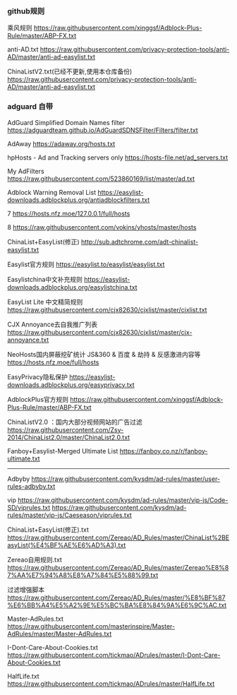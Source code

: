 
### github规则
乘风规则
https://raw.githubusercontent.com/xinggsf/Adblock-Plus-Rule/master/ABP-FX.txt

anti-AD.txt
https://raw.githubusercontent.com/privacy-protection-tools/anti-AD/master/anti-ad-easylist.txt

ChinaListV2.txt(已经不更新,使用本仓库备份)
https://raw.githubusercontent.com/privacy-protection-tools/anti-AD/master/anti-ad-easylist.txt

### adguard 自带
AdGuard Simplified Domain Names filter
https://adguardteam.github.io/AdGuardSDNSFilter/Filters/filter.txt

AdAway
https://adaway.org/hosts.txt

hpHosts - Ad and Tracking servers only
https://hosts-file.net/ad_servers.txt

My AdFilters
https://raw.githubusercontent.com/523860169/list/master/ad.txt

Adblock Warning Removal List
https://easylist-downloads.adblockplus.org/antiadblockfilters.txt

7
https://hosts.nfz.moe/127.0.0.1/full/hosts

8
https://raw.githubusercontent.com/vokins/yhosts/master/hosts

ChinaList+EasyList(修正)
http://sub.adtchrome.com/adt-chinalist-easylist.txt

Easylist官方规则
https://easylist.to/easylist/easylist.txt


Easylistchina中文补充规则
https://easylist-downloads.adblockplus.org/easylistchina.txt


EasyList Lite
中文精简规则
https://raw.githubusercontent.com/cjx82630/cjxlist/master/cjxlist.txt



CJX Annoyance去自我推广列表
https://raw.githubusercontent.com/cjx82630/cjxlist/master/cjx-annoyance.txt

NeoHosts国内屏蔽挖矿统计 JS&360 & 百度 & 劫持 & 反感激进内容等
https://hosts.nfz.moe/full/hosts


EasyPrivacy隐私保护
https://easylist-downloads.adblockplus.org/easyprivacy.txt


AdblockPlus官方规则
https://raw.githubusercontent.com/xinggsf/Adblock-Plus-Rule/master/ABP-FX.txt


ChinaListV2.0 ：国内大部分视频网站的广告过滤
https://raw.githubusercontent.com/Zsy-2014/ChinaList2.0/master/ChinaList2.0.txt


Fanboy+Easylist-Merged Ultimate List
https://fanboy.co.nz/r/fanboy-ultimate.txt

-----------
Adbyby
https://raw.githubusercontent.com/kysdm/ad-rules/master/user-rules-adbyby.txt

vip
https://raw.githubusercontent.com/kysdm/ad-rules/master/vip-js/Code-SD/viprules.txt
https://raw.githubusercontent.com/kysdm/ad-rules/master/vip-js/Caeseason/viprules.txt

ChinaList+EasyList(修正).txt
https://raw.githubusercontent.com/Zereao/AD_Rules/master/ChinaList%2BEasyList(%E4%BF%AE%E6%AD%A3).txt

Zereao自用规则.txt
https://raw.githubusercontent.com/Zereao/AD_Rules/master/Zereao%E8%87%AA%E7%94%A8%E8%A7%84%E5%88%99.txt

过滤增强脚本
https://raw.githubusercontent.com/Zereao/AD_Rules/master/%E8%BF%87%E6%BB%A4%E5%A2%9E%E5%BC%BA%E8%84%9A%E6%9C%AC.txt

Master-AdRules.txt
https://raw.githubusercontent.com/masterinspire/Master-AdRules/master/Master-AdRules.txt

I-Dont-Care-About-Cookies.txt
https://raw.githubusercontent.com/tickmao/ADrules/master/I-Dont-Care-About-Cookies.txt

HalfLife.txt
https://raw.githubusercontent.com/tickmao/ADrules/master/HalfLife.txt


